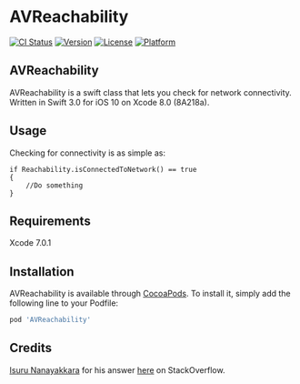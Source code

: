 # AVReachability

[![CI Status](http://img.shields.io/travis/TechieCSG/AVReachability.svg?style=flat)](https://travis-ci.org/TechieCSG/AVReachability)
[![Version](https://img.shields.io/cocoapods/v/AVReachability.svg?style=flat)](http://cocoapods.org/pods/AVReachability)
[![License](https://img.shields.io/cocoapods/l/AVReachability.svg?style=flat)](http://cocoapods.org/pods/AVReachability)
[![Platform](https://img.shields.io/cocoapods/p/AVReachability.svg?style=flat)](http://cocoapods.org/pods/AVReachability)
## AVReachability

AVReachability is a swift class that lets you check for network connectivity. Written in Swift 3.0 for iOS 10 on Xcode 8.0 (8A218a).

## Usage

Checking for connectivity is as simple as:

    if Reachability.isConnectedToNetwork() == true
    {
        //Do something
    }

## Requirements

Xcode 7.0.1

## Installation

AVReachability is available through [CocoaPods](http://cocoapods.org). To install
it, simply add the following line to your Podfile:

```ruby
pod 'AVReachability'
```

## Credits

[Isuru Nanayakkara](http://stackoverflow.com/users/1077789/isuru) for his answer [here](http://stackoverflow.com/a/25774420) on StackOverflow.
